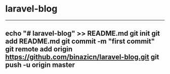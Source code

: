 # laravel-blog

---
echo "# laravel-blog" >> README.md
git init
git add README.md
git commit -m "first commit"
git remote add origin https://github.com/binazicn/laravel-blog.git
git push -u origin master
---